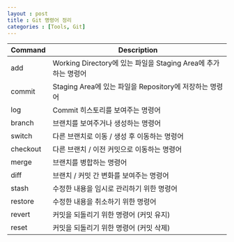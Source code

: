 ```yaml
---
layout : post
title : Git 명령어 정리
categories : [Tools, Git]
---
```


| Command | Description |
| ------ | ----------- |
| add    | Working Directory에 있는 파일을 Staging Area에 추가하는 명령어 |
| commit | Staging Area에 있는 파일을 Repository에 저장하는 명령어 |
| log    | Commit 히스토리를 보여주는 명령어 |
| branch | 브랜치를 보여주거나 생성하는 명령어 |
| switch | 다른 브랜치로 이동 / 생성 후 이동하는 명령어 |
| checkout | 다른 브랜치 / 이전 커밋으로 이동하는 명령어 |
| merge | 브랜치를 병합하는 명령어 |
| diff | 브랜치 / 커밋 간 변화를 보여주는 명령어 |
| stash | 수정한 내용을 임시로 관리하기 위한 명령어 |
| restore | 수정한 내용을 취소하기 위한 명령어 |
| revert | 커밋을 되돌리기 위한 명령어 (커밋 유지) |
| reset | 커밋을 되돌리기 위한 명령어 (커밋 삭제) |
